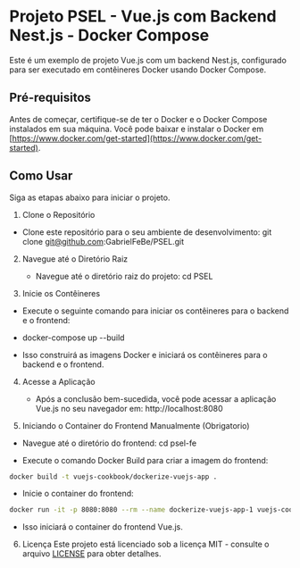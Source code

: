 # Projeto PSEL - Vue.js com Backend Nest.js - Docker Compose

Este é um exemplo de projeto Vue.js com um backend Nest.js, configurado para ser executado em contêineres Docker usando Docker Compose.

## Pré-requisitos

Antes de começar, certifique-se de ter o Docker e o Docker Compose instalados em sua máquina. Você pode baixar e instalar o Docker em [https://www.docker.com/get-started](https://www.docker.com/get-started).

## Como Usar

Siga as etapas abaixo para iniciar o projeto.

1.  Clone o Repositório

- Clone este repositório para o seu ambiente de desenvolvimento:
  git clone git@github.com:GabrielFeBe/PSEL.git

2. Navegue até o Diretório Raiz

   - Navegue até o diretório raiz do projeto:
     cd PSEL

3. Inicie os Contêineres

- Execute o seguinte comando para iniciar os contêineres para o backend e o frontend:

- docker-compose up --build

- Isso construirá as imagens Docker e iniciará os contêineres para o backend e o frontend.

4. Acesse a Aplicação

   - Após a conclusão bem-sucedida, você pode acessar a aplicação Vue.js no seu navegador em:
     http://localhost:8080

5. Iniciando o Container do Frontend Manualmente (Obrigatorio)

- Navegue até o diretório do frontend:
  cd psel-fe

- Execute o comando Docker Build para criar a imagem do frontend:

```bash
docker build -t vuejs-cookbook/dockerize-vuejs-app .
```

- Inicie o container do frontend:

```bash
docker run -it -p 8080:8080 --rm --name dockerize-vuejs-app-1 vuejs-cookbook/dockerize-vuejs-app
```

- Isso iniciará o container do frontend Vue.js.

6. Licença
   Este projeto está licenciado sob a licença MIT - consulte o arquivo <a href=''>LICENSE<a> para obter detalhes.
